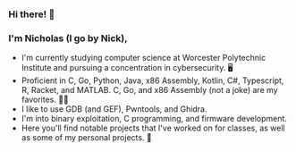 ### Hi there! 👋
### I'm Nicholas (I go by Nick),
  - I'm currently studying computer science at Worcester Polytechnic Institute and pursuing a concentration in cybersecurity. 🖥️
  - Proficient in C, Go, Python, Java, x86 Assembly, Kotlin, C#, Typescript, R, Racket, and MATLAB. C, Go, and x86 Assembly (not a joke) are my favorites. 🧑‍💻
  - I like to use GDB (and GEF), Pwntools, and Ghidra.
  - I'm into binary exploitation, C programming, and firmware development. 
  - Here you'll find notable projects that I've worked on for classes, as well as some of my personal projects. 📓
